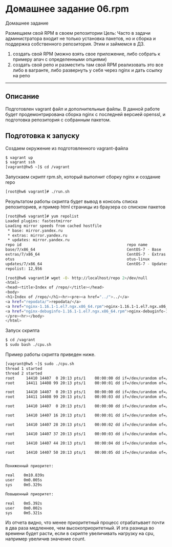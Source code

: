 # Домашнее задание 06.rpm
Домашнее задание

Размещаем свой RPM в своем репозитории
Цель: Часто в задачи администратора входит не только установка пакетов, но и сборка и поддержка собственного репозитория. Этим и займемся в ДЗ.
1) создать свой RPM (можно взять свое приложение, либо собрать к примеру апач с определенными опциями)
2) создать свой репо и разместить там свой RPM
реализовать это все либо в вагранте, либо развернуть у себя через nginx и дать ссылку на репо

---
## Описание 
Подготовлен vagrant файл и дополнительные файлы. В данной работе будет продемонтрирована сборка nginx с последней версией openssl, и подготовка репозитория с собранным пакетом.

## Подготовка к запуску

Создаем окружение из подготовленного vagrant-файла

```bash
$ vagrant up
$ vagrant ssh
[vagrant@hw5 ~]$ cd /vagrant 
```

Запускаем скрипт rpm.sh, который выполнит сборку nginx и создание repo
```bash
[root@hw6 vagrant]# ./run.sh
```


Результатом работы скрипта будет вывод в консоль списка репозиториев, и пример html страницы из браузера со списком пакетов

```bash
[root@hw6 vagrant]# yum repolist
Loaded plugins: fastestmirror
Loading mirror speeds from cached hostfile
 * base: mirror.yandex.ru
 * extras: mirror.yandex.ru
 * updates: mirror.yandex.ru
repo id                                              repo name                                              status
base/7/x86_64                                        CentOS-7 - Base                                        10,019
extras/7/x86_64                                      CentOS-7 - Extras                                         435
otus                                                 otus-linux                                                  2
updates/7/x86_64                                     CentOS-7 - Updates                                      2,500
repolist: 12,956
```

```bash
[root@hw6 vagrant]# wget -O- http://localhost/repo 2>/dev/null
<html>
<head><title>Index of /repo/</title></head>
<body>
<h1>Index of /repo/</h1><hr><pre><a href="../">../</a>
<a href="repodata/">repodata/</a>                                          02-Sep-2019 12:29                   -
<a href="nginx-1.16.1-1.el7.ngx.x86_64.rpm">nginx-1.16.1-1.el7.ngx.x86_64.rpm</a>                  02-Sep-2019 12:22             3713860
<a href="nginx-debuginfo-1.16.1-1.el7.ngx.x86_64.rpm">nginx-debuginfo-1.16.1-1.el7.ngx.x86_64.rpm</a>        02-Sep-2019 12:22             1960152
</pre><hr></body>
</html>
```








Запуск скрипта
```bash
$ cd /vagrant
$ sudo bash ./cpu.sh
```

Пример работы скрипта приведен ниже.

```bash
[vagrant@hw5 ~]$ sudo ./cpu.sh
thread 1 started
thread 2 started
root     14410 14407  0 20:13 pts/1    00:00:00 dd if=/dev/urandom of=/dev/null count=1000 bs=1M
root     14411 14408 99 20:13 pts/1    00:00:01 dd if=/dev/urandom of=/dev/null count=1000 bs=1M

root     14410 14407  0 20:13 pts/1    00:00:00 dd if=/dev/urandom of=/dev/null count=1000 bs=1M
root     14411 14408 99 20:13 pts/1    00:00:03 dd if=/dev/urandom of=/dev/null count=1000 bs=1M

root     14410 14407  0 20:13 pts/1    00:00:00 dd if=/dev/urandom of=/dev/null count=1000 bs=1M

root     14410 14407 16 20:13 pts/1    00:00:01 dd if=/dev/urandom of=/dev/null count=1000 bs=1M

root     14410 14407 28 20:13 pts/1    00:00:02 dd if=/dev/urandom of=/dev/null count=1000 bs=1M

root     14410 14407 37 20:13 pts/1    00:00:03 dd if=/dev/urandom of=/dev/null count=1000 bs=1M

root     14410 14407 44 20:13 pts/1    00:00:04 dd if=/dev/urandom of=/dev/null count=1000 bs=1M

root     14410 14407 50 20:13 pts/1    00:00:05 dd if=/dev/urandom of=/dev/null count=1000 bs=1M


Пониженный приоритет:

real    0m10.839s
user    0m0.005s
sys     0m5.329s

Повышенный приоритет:

real    0m5.392s
user    0m0.002s
sys     0m5.321s

```

Из отчета видно, что менее приоритетный процесс отрабатывает почти в два раза медленнее, чем высокоприоритетный. 
И эта разница во времени будет расти, если в скрипте увеличивать нагрузку на cpu, например увеличив значение count.

